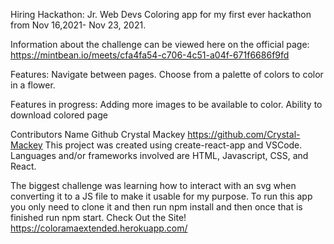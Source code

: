 Hiring Hackathon: Jr. Web Devs Coloring app for my first ever hackathon from Nov 16,2021- Nov 23, 2021.

Information about the challenge can be viewed here on the official page: https://mintbean.io/meets/cfa4fa54-c706-4c51-a04f-671f6686f9fd

Features: Navigate between pages. Choose from a palette of colors to color in a flower.





Features in progress: Adding more images to be available to color. Ability to download colored page


Contributors Name Github Crystal Mackey https://github.com/Crystal-Mackey
This project was created using create-react-app and VSCode. Languages and/or frameworks involved are HTML, Javascript, CSS, and React.


The biggest challenge was learning how to interact with an svg when converting it to a JS file to make it usable for my purpose.
To run this app you only need to clone it and then run npm install and then once that is finished run npm start.
Check Out the Site! https://coloramaextended.herokuapp.com/
